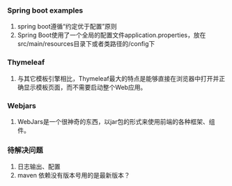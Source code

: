 ### Spring boot examples

1. spring boot遵循“约定优于配置”原则
2. Spring Boot使用了一个全局的配置文件application.properties，放在src/main/resources目录下或者类路径的/config下

### Thymeleaf
1. 与其它模板引擎相比，Thymeleaf最大的特点是能够直接在浏览器中打开并正确显示模板页面，而不需要启动整个Web应用。

### Webjars
1. WebJars是一个很神奇的东西，以jar包的形式来使用前端的各种框架、组件。

### 待解决问题
1. 日志输出、配置
2. maven 依赖没有版本号用的是最新版本？